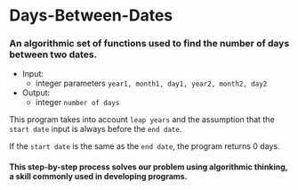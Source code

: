 # Days-Between-Dates
### An algorithmic set of functions used to find the number of days between two dates.

- Input:
    - integer parameters `year1, month1, day1, year2, month2, day2`
- Output:
    - integer `number of days`

This program takes into account `leap years` and the assumption that the `start date` input is always before the `end date`.

If the `start date` is the same as the `end date`, the program returns 0 days.

#### This step-by-step process solves our problem using algorithmic thinking, a skill commonly used in developing programs.
